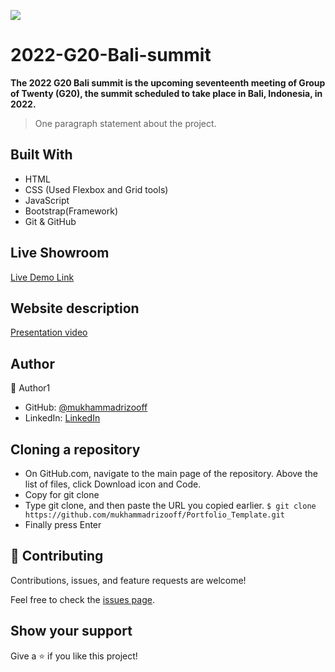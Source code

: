 ![](https://img.shields.io/badge/Microverse-blueviolet)

# 2022-G20-Bali-summit 

**The 2022 G20 Bali summit is the upcoming seventeenth meeting of Group of Twenty (G20), the summit scheduled to take place in Bali, Indonesia, in 2022.**

> One paragraph statement about the project.






## Built With

- HTML
- CSS (Used Flexbox and Grid tools)
- JavaScript
- Bootstrap(Framework)
- Git & GitHub

## Live Showroom

[Live Demo Link]()

## Website description

[Presentation video](https://www.loom.com/share/264efbcf7d95436fb3067c294a58aa3a)

## Author

👤 Author1

- GitHub: [@mukhammadrizooff](https://github.com/mukhammadrizooff)
- LinkedIn: [LinkedIn](linkedin.com/in/mukhammadrizooff)

## Cloning a repository
- On GitHub.com, navigate to the main page of the repository. Above the list of files, click Download icon and Code.
- Copy for git clone
- Type git clone, and then paste the URL you copied earlier.
`$ git clone https://github.com/mukhammadrizooff/Portfolio_Template.git`
- Finally press Enter 

## 🤝 Contributing
Contributions, issues, and feature requests are welcome!

Feel free to check the [issues page](https://github.com/mukhammadrizooff/2022-G20-Bali-summit/issues).
## Show your support

Give a ⭐️ if you like this project!
